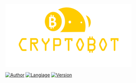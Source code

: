 ![CryptoBot](cryptobot-data/logo.png)

[![Author](https://img.shields.io/badge/coded%20by-Madil%20Supra-yellow)](https://github.com/madilsupra)  [![Langiage](https://img.shields.io/badge/language-python3-geen)](https://python.org)  [![Version](https://img.shields.io/badge/version-1.0-red)]()
